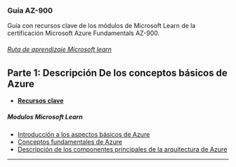 ### Guía AZ-900
Guía con recursos clave de los módulos de Microsoft Learn de la certificación Microsoft Azure Fundamentals AZ-900.
###### [Ruta de aprendizaje Microsoft learn](https://docs.microsoft.com/es-mx/learn/certifications/exams/az-900#two-ways-to-prepare)

## Parte 1: Descripción De los conceptos básicos de Azure
- **[Recursos clave]()**

##### Modulos Microsoft  Learn
-  [Introducción a los aspectos básicos de Azure](https://docs.microsoft.com/es-mx/learn/modules/intro-to-azure-fundamentals/)
-  [Conceptos fundamentales de Azure](https://docs.microsoft.com/es-mx/learn/modules/fundamental-azure-concepts/)
-  [Descripción de los componentes principales de la arquitectura de Azure](https://docs.microsoft.com/es-mx/learn/modules/azure-architecture-fundamentals/)

_________


